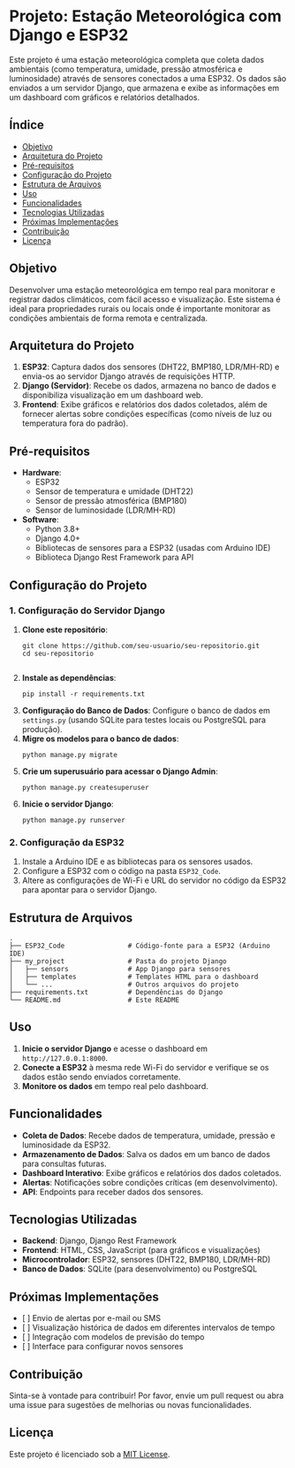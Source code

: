 
<body>

<h1>Projeto: Estação Meteorológica com Django e ESP32</h1> <!-- tag de titulo-->

<p>Este projeto é uma estação meteorológica completa que coleta dados ambientais (como temperatura, umidade, pressão atmosférica e luminosidade) através de sensores conectados a uma ESP32. Os dados são enviados a um servidor Django, que armazena e exibe as informações em um dashboard com gráficos e relatórios detalhados.</p>

<h2>Índice</h2> <!--tag de subtitulo -->
<ul>  <!--tag de  lista -->
  <li><a href="#objetivo">Objetivo</a></li>
  <li><a href="#arquitetura-do-projeto">Arquitetura do Projeto</a></li>
  <li><a href="#pré-requisitos">Pré-requisitos</a></li>
  <li><a href="#configuração-do-projeto">Configuração do Projeto</a></li>
  <li><a href="#estrutura-de-arquivos">Estrutura de Arquivos</a></li>
  <li><a href="#uso">Uso</a></li>
  <li><a href="#funcionalidades">Funcionalidades</a></li>
  <li><a href="#tecnologias-utilizadas">Tecnologias Utilizadas</a></li>
  <li><a href="#próximas-implementações">Próximas Implementações</a></li>
  <li><a href="#contribuição">Contribuição</a></li>
  <li><a href="#licença">Licença</a></li>
</ul>

<h2 id="objetivo">Objetivo</h2>
<p>Desenvolver uma estação meteorológica em tempo real para monitorar e registrar dados climáticos, com fácil acesso e visualização. Este sistema é ideal para propriedades rurais ou locais onde é importante monitorar as condições ambientais de forma remota e centralizada.</p>

<h2 id="arquitetura-do-projeto">Arquitetura do Projeto</h2>
<ol>
  <li><strong>ESP32</strong>: Captura dados dos sensores (DHT22, BMP180, LDR/MH-RD) e envia-os ao servidor Django através de requisições HTTP.</li>
  <li><strong>Django (Servidor)</strong>: Recebe os dados, armazena no banco de dados e disponibiliza visualização em um dashboard web.</li>
  <li><strong>Frontend</strong>: Exibe gráficos e relatórios dos dados coletados, além de fornecer alertas sobre condições específicas (como níveis de luz ou temperatura fora do padrão).</li>
</ol>

<h2 id="pré-requisitos">Pré-requisitos</h2>
<ul>
  <li><strong>Hardware</strong>:
    <ul>
      <li>ESP32</li>
      <li>Sensor de temperatura e umidade (DHT22)</li>
      <li>Sensor de pressão atmosférica (BMP180)</li>
      <li>Sensor de luminosidade (LDR/MH-RD)</li>
    </ul>
  </li>
  <li><strong>Software</strong>:
    <ul>
      <li>Python 3.8+</li>
      <li>Django 4.0+</li>
      <li>Bibliotecas de sensores para a ESP32 (usadas com Arduino IDE)</li>
      <li>Biblioteca Django Rest Framework para API</li>
    </ul>
  </li>
</ul>

<h2 id="configuração-do-projeto">Configuração do Projeto</h2>

<h3>1. Configuração do Servidor Django</h3>
<ol>
  <li><strong>Clone este repositório</strong>:
    <pre><code>git clone https://github.com/seu-usuario/seu-repositorio.git
cd seu-repositorio
    </code></pre>
  </li>

  <li><strong>Instale as dependências</strong>:
    <pre><code>pip install -r requirements.txt</code></pre>
  </li>

  <li><strong>Configuração do Banco de Dados</strong>: Configure o banco de dados em <code>settings.py</code> (usando SQLite para testes locais ou PostgreSQL para produção).</li>

  <li><strong>Migre os modelos para o banco de dados</strong>:
    <pre><code>python manage.py migrate</code></pre>
  </li>

  <li><strong>Crie um superusuário para acessar o Django Admin</strong>:
    <pre><code>python manage.py createsuperuser</code></pre>
  </li>

  <li><strong>Inicie o servidor Django</strong>:
    <pre><code>python manage.py runserver</code></pre>
  </li>
</ol>

<h3>2. Configuração da ESP32</h3>
<ol>
  <li>Instale a Arduino IDE e as bibliotecas para os sensores usados.</li>
  <li>Configure a ESP32 com o código na pasta <code>ESP32_Code</code>.</li>
  <li>Altere as configurações de Wi-Fi e URL do servidor no código da ESP32 para apontar para o servidor Django.</li>
</ol>

<h2 id="estrutura-de-arquivos">Estrutura de Arquivos</h2>
<pre><code>.
├── ESP32_Code                # Código-fonte para a ESP32 (Arduino IDE)
├── my_project                # Pasta do projeto Django
│   ├── sensors               # App Django para sensores
│   ├── templates             # Templates HTML para o dashboard
│   └── ...                   # Outros arquivos do projeto
├── requirements.txt          # Dependências do Django
└── README.md                 # Este README
</code></pre>

<h2 id="uso">Uso</h2>
<ol>
  <li><strong>Inicie o servidor Django</strong> e acesse o dashboard em <code>http://127.0.0.1:8000</code>.</li>
  <li><strong>Conecte a ESP32</strong> à mesma rede Wi-Fi do servidor e verifique se os dados estão sendo enviados corretamente.</li>
  <li><strong>Monitore os dados</strong> em tempo real pelo dashboard.</li>
</ol>

<h2 id="funcionalidades">Funcionalidades</h2>
<ul>
  <li><strong>Coleta de Dados</strong>: Recebe dados de temperatura, umidade, pressão e luminosidade da ESP32.</li>
  <li><strong>Armazenamento de Dados</strong>: Salva os dados em um banco de dados para consultas futuras.</li>
  <li><strong>Dashboard Interativo</strong>: Exibe gráficos e relatórios dos dados coletados.</li>
  <li><strong>Alertas</strong>: Notificações sobre condições críticas (em desenvolvimento).</li>
  <li><strong>API</strong>: Endpoints para receber dados dos sensores.</li>
</ul>

<h2 id="tecnologias-utilizadas">Tecnologias Utilizadas</h2>
<ul>
  <li><strong>Backend</strong>: Django, Django Rest Framework</li>
  <li><strong>Frontend</strong>: HTML, CSS, JavaScript (para gráficos e visualizações)</li>
  <li><strong>Microcontrolador</strong>: ESP32, sensores (DHT22, BMP180, LDR/MH-RD)</li>
  <li><strong>Banco de Dados</strong>: SQLite (para desenvolvimento) ou PostgreSQL</li>
</ul>

<h2 id="próximas-implementações">Próximas Implementações</h2>
<ul>
  <li>[ ] Envio de alertas por e-mail ou SMS</li>
  <li>[ ] Visualização histórica de dados em diferentes intervalos de tempo</li>
  <li>[ ] Integração com modelos de previsão do tempo</li>
  <li>[ ] Interface para configurar novos sensores</li>
</ul>

<h2 id="contribuição">Contribuição</h2>
<p>Sinta-se à vontade para contribuir! Por favor, envie um pull request ou abra uma issue para sugestões de melhorias ou novas funcionalidades.</p>

<h2 id="licença">Licença</h2>
<p>Este projeto é licenciado sob a <a href="LICENSE">MIT License</a>.</p>

</body>
</html>
